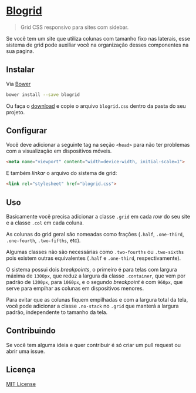 # [Blogrid](https://andergtk.github.io/blogrid)

> Grid CSS responsivo para sites com sidebar.

Se você tem um site que utiliza colunas com tamanho fixo nas laterais, esse
sistema de grid pode auxiliar você na organização desses componentes na sua
pagina.

## Instalar

Via [Bower](http://bower.io/)

```bash
bower install --save blogrid
```

Ou faça o [download](https://github.com/andergtk/blogrid/archive/v0.3.2.zip)
e copie o arquivo `blogrid.css` dentro da pasta do seu projeto.

## Configurar

Você deve adicionar a seguinte tag na seção `<head>` para não ter problemas com
a visualização em dispositivos móveis.

```html
<meta name="viewport" content="width=device-width, initial-scale=1">
```

E também *linkar* o arquivo do sistema de grid:

```html
<link rel="stylesheet" href="blogrid.css">
```

## Uso

Basicamente você precisa adicionar a classe `.grid` em cada *row* do seu site e
a classe `.col` em cada coluna.

As colunas do grid geral são nomeadas como frações (`.half`, `.one-third`,
`.one-fourth`, `.two-fifths`, etc).

Algumas classes não são necessárias como `.two-fourths` ou `.two-sixths` pois
existem outras equivalentes (`.half` e `.one-third`, respectivamente).

O sistema possui dois *breakpoints*, o primeiro é para telas com largura máxima
de `1300px`, que reduz a largura da classe `.container`, que vem por padrão de
`1200px`, para `1060px`, e o segundo *breakpoint* é com `960px`, que serve para
empihar as colunas em dispositivos menores.

Para evitar que as colunas fiquem empilhadas e com a largura total da tela, você
pode adicionar a classe `.no-stack` no `.grid` que manterá a largura padrão,
independente to tamanho da tela.

## Contribuindo

Se você tem alguma ideia e quer contribuir é só criar um pull request ou
abrir uma issue.

## Licença

[MIT License](LICENSE)
